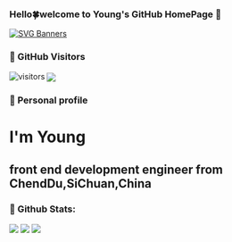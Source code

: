 <!--
**promonkeyli/promonkeyli** is a ✨ _special_ ✨ repository because its `README.md` (this file) appears on your GitHub profile.

Here are some ideas to get you started:

- 🔭 I’m currently working on ...
- 🌱 I’m currently learning ...
- 👯 I’m looking to collaborate on ...
- 🤔 I’m looking for help with ...
- 💬 Ask me about ...
- 📫 How to reach me: ...
- 😄 Pronouns: ...
- ⚡ Fun fact: ...
- 🍀 My Icon ...
- 🌟 My Icon ...
-->
### Hello🍀welcome to Young's GitHub HomePage 👋
[![SVG Banners](https://svg-banners.vercel.app/api?type=origin&text1=Welcom🍀&width=1000&height=400)](https://github.com/Akshay090/svg-banners)

### 🌟 GitHub Visitors
![visitors](https://visitor-badge.glitch.me/badge?page_id=page.id&left_color=green&right_color=red) <a href="https://count.getloli.com"><img align="center" src="https://count.getloli.com/get/@promonkeyli?theme=rule34"></a><br>

### 🌱 Personal profile
<h1>I'm Young</h1>
<h2>front end development engineer from ChendDu,SiChuan,China</h2>

### 🌈 Github Stats:
<img src = "https://github-readme-stats.vercel.app/api?username=promonkeyli&bg_color=30,e96443,904e95&title_color=fff&text_color=fff">
<img src = "http://github-readme-streak-stats.herokuapp.com?user=promonkeyli&theme=dracula">
<img src = "https://github-profile-summary-cards.vercel.app/api/cards/profile-details?username=promonkeyli&theme=monokai">

<!-- ### 📫 How to reach me:
- :octocat: [github@xiaorang](https://github.com/xihuanxiaorang)
- :email: [gmail@xiaorang](mailto:15019474951@gmail.com)
- :tv: [bilibili@xiaorang](https://space.bilibili.com/307881917)
- :bird: [yuque@xiaorang](https://www.yuque.com/xihuanxiaorang) -->


<!-- | :pencil2: | :book:  |
| --- | --- |
| [Blogs](https://xihuanxiaorang.github.io/) | [Books](https://www.yuque.com/xihuanxiaorang/java) |

### ⚡ Recent Activity
START_SECTION:activity
1. 🍭 Write Articles on [Yueque](https://www.yuque.com/xihuanxiaorang/java) with [github](https://github.com/xihuanxiaorang/)
2. 🍹 Study on [Bilibili](https://www.bilibili.com/)
<!--END_SECTION:activity-->
